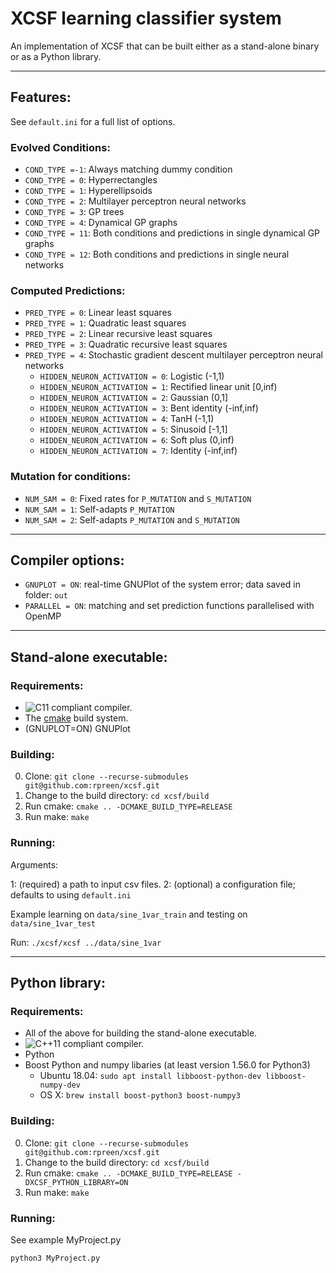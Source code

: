 # XCSF learning classifier system

An implementation of XCSF that can be built either as a stand-alone binary or
as a Python library.

------------------------
## Features:

See `default.ini` for a full list of options.

### Evolved Conditions:

* `COND_TYPE =-1`: Always matching dummy condition
* `COND_TYPE = 0`: Hyperrectangles
* `COND_TYPE = 1`: Hyperellipsoids
* `COND_TYPE = 2`: Multilayer perceptron neural networks
* `COND_TYPE = 3`: GP trees
* `COND_TYPE = 4`: Dynamical GP graphs
* `COND_TYPE = 11`: Both conditions and predictions in single dynamical GP graphs
* `COND_TYPE = 12`: Both conditions and predictions in single neural networks

### Computed Predictions:

* `PRED_TYPE = 0`: Linear least squares
* `PRED_TYPE = 1`: Quadratic least squares
* `PRED_TYPE = 2`: Linear recursive least squares
* `PRED_TYPE = 3`: Quadratic recursive least squares
* `PRED_TYPE = 4`: Stochastic gradient descent multilayer perceptron neural networks
	* `HIDDEN_NEURON_ACTIVATION = 0`: Logistic (-1,1)
	* `HIDDEN_NEURON_ACTIVATION = 1`: Rectified linear unit [0,inf)
	* `HIDDEN_NEURON_ACTIVATION = 2`: Gaussian (0,1]
	* `HIDDEN_NEURON_ACTIVATION = 3`: Bent identity (-inf,inf)
	* `HIDDEN_NEURON_ACTIVATION = 4`: TanH (-1,1)
	* `HIDDEN_NEURON_ACTIVATION = 5`: Sinusoid [-1,1]
	* `HIDDEN_NEURON_ACTIVATION = 6`: Soft plus (0,inf)
	* `HIDDEN_NEURON_ACTIVATION = 7`: Identity (-inf,inf)

 
### Mutation for conditions:

* `NUM_SAM = 0`: Fixed rates for `P_MUTATION` and `S_MUTATION`
* `NUM_SAM = 1`: Self-adapts `P_MUTATION`
* `NUM_SAM = 2`: Self-adapts `P_MUTATION` and `S_MUTATION`
 
------------------------
## Compiler options:

* `GNUPLOT = ON`: real-time GNUPlot of the system error; data saved in folder: `out`
* `PARALLEL = ON`: matching and set prediction functions parallelised with OpenMP
  
------------------------
## Stand-alone executable:
 
### Requirements:

* ![C11](https://img.shields.io/badge/C-11-blue.svg?style=flat) compliant compiler.
* The [cmake][cmake] build system.
* (GNUPLOT=ON) GNUPlot
 
### Building:

0. Clone: `git clone --recurse-submodules git@github.com:rpreen/xcsf.git`
1. Change to the build directory: `cd xcsf/build`
2. Run cmake: `cmake .. -DCMAKE_BUILD_TYPE=RELEASE`
3. Run make: `make`

### Running:

Arguments: 

1: (required) a path to input csv files.
2: (optional) a configuration file; defaults to using `default.ini`

Example learning on `data/sine_1var_train` and testing on `data/sine_1var_test`

Run: `./xcsf/xcsf ../data/sine_1var`              

------------------------
## Python library:

### Requirements:

* All of the above for building the stand-alone executable.
* ![C++11](https://img.shields.io/badge/C++-11-blue.svg?style=flat) compliant compiler.
* Python
* Boost Python and numpy libaries (at least version 1.56.0 for Python3)
	* Ubuntu 18.04: `sudo apt install libboost-python-dev libboost-numpy-dev`
	* OS X: `brew install boost-python3 boost-numpy3`

### Building:

0. Clone: `git clone --recurse-submodules git@github.com:rpreen/xcsf.git`
1. Change to the build directory: `cd xcsf/build`
2. Run cmake: `cmake .. -DCMAKE_BUILD_TYPE=RELEASE -DXCSF_PYTHON_LIBRARY=ON`
3. Run make: `make`

### Running:

See example MyProject.py

`python3 MyProject.py`

[cmake]: http://www.cmake.org/ "CMake tool"
